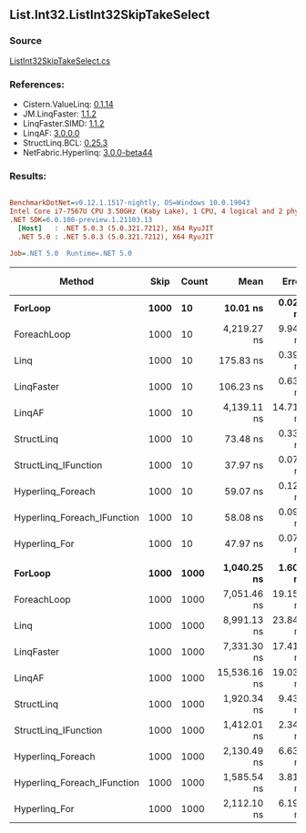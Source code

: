 ﻿## List.Int32.ListInt32SkipTakeSelect

### Source
[ListInt32SkipTakeSelect.cs](../LinqBenchmarks/List/Int32/ListInt32SkipTakeSelect.cs)

### References:
- Cistern.ValueLinq: [0.1.14](https://www.nuget.org/packages/Cistern.ValueLinq/0.1.14)
- JM.LinqFaster: [1.1.2](https://www.nuget.org/packages/JM.LinqFaster/1.1.2)
- LinqFaster.SIMD: [1.1.2](https://www.nuget.org/packages/LinqFaster.SIMD/1.0.3)
- LinqAF: [3.0.0.0](https://www.nuget.org/packages/LinqAF/3.0.0.0)
- StructLinq.BCL: [0.25.3](https://www.nuget.org/packages/StructLinq.BCL/0.25.3)
- NetFabric.Hyperlinq: [3.0.0-beta44](https://www.nuget.org/packages/NetFabric.Hyperlinq/3.0.0-beta44)

### Results:
``` ini

BenchmarkDotNet=v0.12.1.1517-nightly, OS=Windows 10.0.19043
Intel Core i7-7567U CPU 3.50GHz (Kaby Lake), 1 CPU, 4 logical and 2 physical cores
.NET SDK=6.0.100-preview.1.21103.13
  [Host]   : .NET 5.0.3 (5.0.321.7212), X64 RyuJIT
  .NET 5.0 : .NET 5.0.3 (5.0.321.7212), X64 RyuJIT

Job=.NET 5.0  Runtime=.NET 5.0  

```
|                      Method | Skip | Count |         Mean |     Error |    StdDev |  Ratio | RatioSD |  Gen 0 | Gen 1 | Gen 2 | Allocated |
|---------------------------- |----- |------ |-------------:|----------:|----------:|-------:|--------:|-------:|------:|------:|----------:|
|                     **ForLoop** | **1000** |    **10** |     **10.01 ns** |  **0.024 ns** |  **0.021 ns** |   **1.00** |    **0.00** |      **-** |     **-** |     **-** |         **-** |
|                 ForeachLoop | 1000 |    10 |  4,219.27 ns |  9.942 ns |  8.813 ns | 421.49 |    1.41 | 0.0153 |     - |     - |      40 B |
|                        Linq | 1000 |    10 |    175.83 ns |  0.391 ns |  0.347 ns |  17.56 |    0.04 | 0.0725 |     - |     - |     152 B |
|                  LinqFaster | 1000 |    10 |    106.23 ns |  0.630 ns |  0.558 ns |  10.61 |    0.06 | 0.1377 |     - |     - |     288 B |
|                      LinqAF | 1000 |    10 |  4,139.11 ns | 14.714 ns | 13.044 ns | 413.48 |    1.06 |      - |     - |     - |         - |
|                  StructLinq | 1000 |    10 |     73.48 ns |  0.330 ns |  0.293 ns |   7.34 |    0.03 | 0.0459 |     - |     - |      96 B |
|        StructLinq_IFunction | 1000 |    10 |     37.97 ns |  0.070 ns |  0.062 ns |   3.79 |    0.01 |      - |     - |     - |         - |
|           Hyperlinq_Foreach | 1000 |    10 |     59.07 ns |  0.125 ns |  0.098 ns |   5.90 |    0.01 |      - |     - |     - |         - |
| Hyperlinq_Foreach_IFunction | 1000 |    10 |     58.08 ns |  0.097 ns |  0.086 ns |   5.80 |    0.02 |      - |     - |     - |         - |
|               Hyperlinq_For | 1000 |    10 |     47.97 ns |  0.079 ns |  0.073 ns |   4.79 |    0.01 |      - |     - |     - |         - |
|                             |      |       |              |           |           |        |         |        |       |       |           |
|                     **ForLoop** | **1000** |  **1000** |  **1,040.25 ns** |  **1.609 ns** |  **1.426 ns** |   **1.00** |    **0.00** |      **-** |     **-** |     **-** |         **-** |
|                 ForeachLoop | 1000 |  1000 |  7,051.46 ns | 19.152 ns | 16.978 ns |   6.78 |    0.02 | 0.0153 |     - |     - |      40 B |
|                        Linq | 1000 |  1000 |  8,991.13 ns | 23.842 ns | 19.909 ns |   8.64 |    0.02 | 0.0610 |     - |     - |     152 B |
|                  LinqFaster | 1000 |  1000 |  7,331.30 ns | 17.419 ns | 15.442 ns |   7.05 |    0.02 | 5.8136 |     - |     - |  12,168 B |
|                      LinqAF | 1000 |  1000 | 15,536.16 ns | 19.038 ns | 14.864 ns |  14.93 |    0.02 |      - |     - |     - |         - |
|                  StructLinq | 1000 |  1000 |  1,920.34 ns |  9.436 ns |  8.365 ns |   1.85 |    0.01 | 0.0458 |     - |     - |      96 B |
|        StructLinq_IFunction | 1000 |  1000 |  1,412.01 ns |  2.343 ns |  1.956 ns |   1.36 |    0.00 |      - |     - |     - |         - |
|           Hyperlinq_Foreach | 1000 |  1000 |  2,130.49 ns |  6.633 ns |  6.204 ns |   2.05 |    0.01 |      - |     - |     - |         - |
| Hyperlinq_Foreach_IFunction | 1000 |  1000 |  1,585.54 ns |  3.817 ns |  3.571 ns |   1.52 |    0.00 |      - |     - |     - |         - |
|               Hyperlinq_For | 1000 |  1000 |  2,112.10 ns |  6.198 ns |  5.494 ns |   2.03 |    0.01 |      - |     - |     - |         - |
